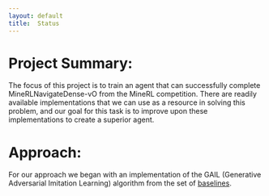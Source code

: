 ```yaml
---
layout: default
title:  Status
---
```


# Project Summary:
The focus of this project is to train an agent that can successfully complete MineRLNavigateDense-vO from the MineRL competition. There are readily available implementations that we can use as a resource in solving this problem, and our goal for this task is to improve upon these implementations to create a superior agent. 

# Approach:
For our approach we began with an implementation of the GAIL (Generative Adversarial Imitation Learning) algorithm from the set of [baselines](https://github.com/minerllabs/baselines/tree/master/general/chainerrl#getting-started). 
